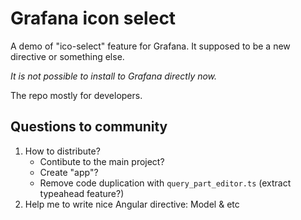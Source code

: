 # Grafana icon select
A demo of "ico-select" feature for Grafana. It supposed to be a new directive or something else.

*It is not possible to install to Grafana directly now.*

The repo mostly for developers.

## Questions to community

1. How to distribute? 
   * Contibute to the main project?
   * Create "app"? 
   * Remove code duplication with `query_part_editor.ts` (extract typeahead feature?)
2. Help me to write nice Angular directive: Model & etc

  
